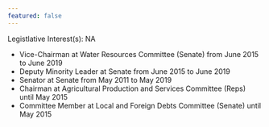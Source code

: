 ```yaml
---
featured: false
---
```

Legistlative Interest(s): NA

* Vice-Chairman at Water Resources Committee (Senate) from June 2015 to June 2019
* Deputy Minority Leader at Senate from June 2015 to June 2019
* Senator at Senate from May 2011 to May 2019
* Chairman at Agricultural Production and Services Committee (Reps) until May 2015
* Committee Member at Local and Foreign Debts Committee (Senate) until May 2015

